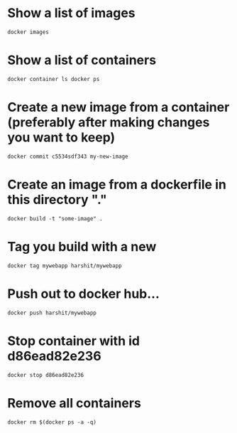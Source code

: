 # Show a list of images
`docker images`

# Show a list of containers
`docker container ls docker ps`

# Create a new image from a container (preferably after making changes you want to keep)
`docker commit c5534sdf343 my-new-image`

# Create an image from a dockerfile in this directory "."
`docker build -t "some-image" .`

# Tag you build with a new
`docker tag mywebapp harshit/mywebapp`

# Push out to docker hub…
`docker push harshit/mywebapp`

# Stop container with id d86ead82e236
`docker stop d86ead82e236`

# Remove all containers
`docker rm $(docker ps -a -q)`
